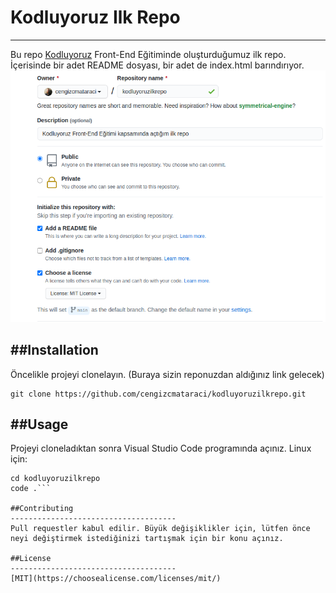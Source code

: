 # Kodluyoruz Ilk Repo

---

Bu repo [Kodluyoruz](https://www.kodluyoruz.org) Front-End Eğitiminde oluşturduğumuz ilk repo. İçerisinde bir adet README dosyası, bir adet de index.html barındırıyor.
![projemizin bir resmi](https://github.com/Kodluyoruz/taskforce/blob/main/git/odev1/figures/github.png?raw=true)

## ##Installation

Öncelikle projeyi clonelayın. (Buraya sizin reponuzdan aldığınız link gelecek)

```
git clone https://github.com/cengizcmataraci/kodluyoruzilkrepo.git
```

## ##Usage

Projeyi cloneladıktan sonra Visual Studio Code programında açınız.
Linux için:

````
cd kodluyoruzilkrepo
code .```

##Contributing
-------------------------------------
Pull requestler kabul edilir. Büyük değişiklikler için, lütfen önce neyi değiştirmek istediğinizi tartışmak için bir konu açınız.

##License
-------------------------------------
[MIT](https://choosealicense.com/licenses/mit/)
````

